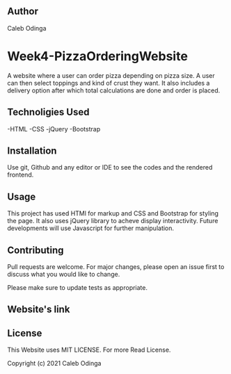 ## Author
Caleb Odinga

# Week4-PizzaOrderingWebsite
A website where a user can order pizza depending on pizza size. A user can then select toppings and kind of crust they want. It also includes a delivery option after which total calculations are done and order is placed.

## Technoligies Used
-HTML
-CSS
-jQuery
-Bootstrap

## Installation
Use git, Github and any editor or IDE to see the codes and the rendered frontend.

## Usage

This project has used HTMl for markup and CSS and Bootstrap for styling the page.
It also uses jQuery library to acheve display interactivity.
Future developments will use Javascript for further manipulation.


## Contributing
Pull requests are welcome. For major changes, please open an issue first to discuss what you would like to change.

Please make sure to update tests as appropriate.

## Website's link
[view Live click Here]:https://calebodinga.github.io/Week4-PizzaOrderingWebsite/

## License
This Website uses MIT LICENSE. For more Read License.

Copyright (c) 2021 Caleb Odinga